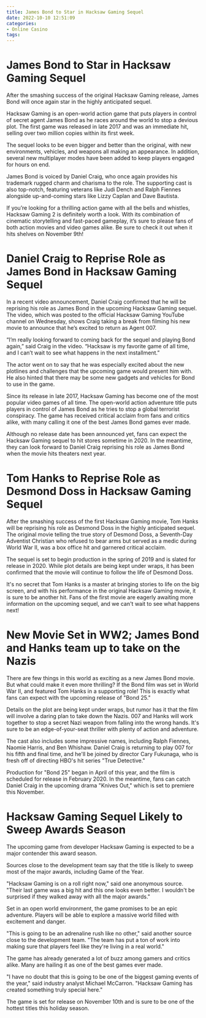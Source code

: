```yaml
---
title: James Bond to Star in Hacksaw Gaming Sequel 
date: 2022-10-10 12:51:09
categories:
- Online Casino
tags:
---
```



#  James Bond to Star in Hacksaw Gaming Sequel 

After the smashing success of the original Hacksaw Gaming release, James Bond will once again star in the highly anticipated sequel.

Hacksaw Gaming is an open-world action game that puts players in control of secret agent James Bond as he races around the world to stop a devious plot. The first game was released in late 2017 and was an immediate hit, selling over two million copies within its first week.

The sequel looks to be even bigger and better than the original, with new environments, vehicles, and weapons all making an appearance. In addition, several new multiplayer modes have been added to keep players engaged for hours on end.

James Bond is voiced by Daniel Craig, who once again provides his trademark rugged charm and charisma to the role. The supporting cast is also top-notch, featuring veterans like Judi Dench and Ralph Fiennes alongside up-and-coming stars like Lizzy Caplan and Dave Bautista.

If you’re looking for a thrilling action game with all the bells and whistles, Hacksaw Gaming 2 is definitely worth a look. With its combination of cinematic storytelling and fast-paced gameplay, it’s sure to please fans of both action movies and video games alike. Be sure to check it out when it hits shelves on November 9th!

#  Daniel Craig to Reprise Role as James Bond in Hacksaw Gaming Sequel 

In a recent video announcement, Daniel Craig confirmed that he will be reprising his role as James Bond in the upcoming Hacksaw Gaming sequel. The video, which was posted to the official Hacksaw Gaming YouTube channel on Wednesday, shows Craig taking a break from filming his new movie to announce that he’s excited to return as Agent 007.

“I’m really looking forward to coming back for the sequel and playing Bond again,” said Craig in the video. “Hacksaw is my favorite game of all time, and I can’t wait to see what happens in the next installment.”

The actor went on to say that he was especially excited about the new plotlines and challenges that the upcoming game would present him with. He also hinted that there may be some new gadgets and vehicles for Bond to use in the game.

Since its release in late 2017, Hacksaw Gaming has become one of the most popular video games of all time. The open-world action adventure title puts players in control of James Bond as he tries to stop a global terrorist conspiracy. The game has received critical acclaim from fans and critics alike, with many calling it one of the best James Bond games ever made.

Although no release date has been announced yet, fans can expect the Hacksaw Gaming sequel to hit stores sometime in 2020. In the meantime, they can look forward to Daniel Craig reprising his role as James Bond when the movie hits theaters next year.

#  Tom Hanks to Reprise Role as Desmond Doss in Hacksaw Gaming Sequel 

After the smashing success of the first Hacksaw Gaming movie, Tom Hanks will be reprising his role as Desmond Doss in the highly anticipated sequel. The original movie telling the true story of Desmond Doss, a Seventh-Day Adventist Christian who refused to bear arms but served as a medic during World War II, was a box office hit and garnered critical acclaim.

The sequel is set to begin production in the spring of 2019 and is slated for release in 2020. While plot details are being kept under wraps, it has been confirmed that the movie will continue to follow the life of Desmond Doss.

It's no secret that Tom Hanks is a master at bringing stories to life on the big screen, and with his performance in the original Hacksaw Gaming movie, it is sure to be another hit. Fans of the first movie are eagerly awaiting more information on the upcoming sequel, and we can't wait to see what happens next!

#  New Movie Set in WW2; James Bond and Hanks team up to take on the Nazis 

There are few things in this world as exciting as a new James Bond movie. But what could make it even more thrilling? If the Bond film was set in World War II, and featured Tom Hanks in a supporting role! This is exactly what fans can expect with the upcoming release of "Bond 25."

Details on the plot are being kept under wraps, but rumor has it that the film will involve a daring plan to take down the Nazis. 007 and Hanks will work together to stop a secret Nazi weapon from falling into the wrong hands. It's sure to be an edge-of-your-seat thriller with plenty of action and adventure.

The cast also includes some impressive names, including Ralph Fiennes, Naomie Harris, and Ben Whishaw. Daniel Craig is returning to play 007 for his fifth and final time, and he'll be joined by director Cary Fukunaga, who is fresh off of directing HBO's hit series "True Detective."

Production for "Bond 25" began in April of this year, and the film is scheduled for release in February 2020. In the meantime, fans can catch Daniel Craig in the upcoming drama "Knives Out," which is set to premiere this November.

#  Hacksaw Gaming Sequel Likely to Sweep Awards Season

The upcoming game from developer Hacksaw Gaming is expected to be a major contender this award season.

Sources close to the development team say that the title is likely to sweep most of the major awards, including Game of the Year.

"Hacksaw Gaming is on a roll right now," said one anonymous source. "Their last game was a big hit and this one looks even better. I wouldn't be surprised if they walked away with all the major awards."

Set in an open world environment, the game promises to be an epic adventure. Players will be able to explore a massive world filled with excitement and danger.

"This is going to be an adrenaline rush like no other," said another source close to the development team. "The team has put a ton of work into making sure that players feel like they're living in a real world."

The game has already generated a lot of buzz among gamers and critics alike. Many are hailing it as one of the best games ever made.

"I have no doubt that this is going to be one of the biggest gaming events of the year," said industry analyst Michael McCarron. "Hacksaw Gaming has created something truly special here."

The game is set for release on November 10th and is sure to be one of the hottest titles this holiday season.